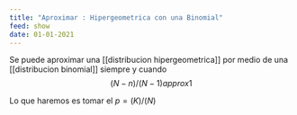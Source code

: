 ```yaml
---
title: "Aproximar : Hipergeometrica con una Binomial"
feed: show
date: 01-01-2021
---
```


Se puede aproximar una [[distribucion hipergeometrica]] por medio de una [[distribucion binomial]] siempre y cuando $$(N-n)/(N-1) approx 1$$


Lo que haremos es tomar el $p= (K)/(N)$
